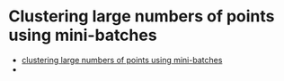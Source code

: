 # Clustering large numbers of points using mini-batches

* [clustering large numbers of points using mini-batches](https://arxiv.org/abs/1108.1351)
*
